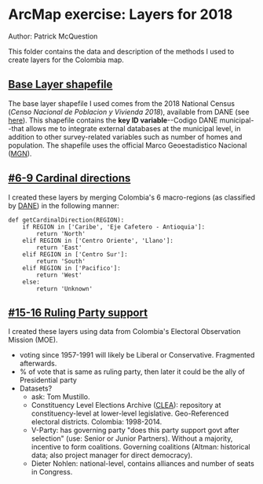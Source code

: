 # ArcMap exercise: Layers for 2018
Author: Patrick McQuestion

This folder contains the data and description of the methods I used to create layers for the Colombia map. 

## [Base Layer shapefile](BaseLayer/)
The base layer shapefile I used comes from the 2018 National Census (*Censo Nacional de Poblacion y Vivienda 2018*), available from DANE (see [here]([url](https://www.dane.gov.co/index.php/estadisticas-por-tema/demografia-y-poblacion/censo-nacional-de-poblacion-y-vivenda-2018))). This shapefile contains the **key ID variable**--Codigo DANE municipal--that allows me to integrate external databases at the municipal level, in addition to other survey-related variables such as number of homes and population. The shapefile uses the official Marco Geoestadistico Nacional ([MGN]([url](https://geoportal.dane.gov.co/servicios/descarga-y-metadatos/descarga-mgn-marco-geoestadistico-nacional/#gsc.tab=0))).

## [#6-9 Cardinal directions](6-9_Cardinal/)
I created these layers by merging Colombia's 6 macro-regions (as classified by [DANE]([url](https://www.dane.gov.co/index.php/estadisticas-por-tema/informacion-regional/informacion-estadistica-desagregada-con-enfoque-territorial-y-diferencial/informacion-del-dane-para-la-toma-de-decisiones-en-departamentos-y-ciudades-capitales))) in the following manner:

```
def getCardinalDirection(REGION):
    if REGION in ['Caribe', 'Eje Cafetero - Antioquia']:
        return 'North'
    elif REGION in ['Centro Oriente', 'Llano']:
        return 'East'
    elif REGION in ['Centro Sur']:
        return 'South'
    elif REGION in ['Pacifico']:
        return 'West'
    else:
        return 'Unknown'
```

## [#15-16 Ruling Party support](15-16_RulingParty/)
I created these layers using data from Colombia's Electoral Observation Mission (MOE). 
- voting since 1957-1991 will likely be Liberal or Conservative. Fragmented afterwards.
- % of vote that is same as ruling party, then later it could be the ally of Presidential party
- Datasets?
    - ask: Tom Mustillo.
    - Constituency Level Elections Archive ([CLEA]([url](https://electiondataarchive.org/data-and-documentation/clea-lower-chamber-elections-archive/countries-and-elections/))): repository at constituency-level at lower-level legislative. Geo-Referenced electoral districts. Colombia: 1998-2014.
    - V-Party: has governing party "does this party support govt after selection" (use: Senior or Junior Partners). Without a majority, incentive to form coalitions. Governing coalitions (Altman: historical data; also project manager for direct democracy).
    - Dieter Nohlen: national-level, contains alliances and number of seats in Congress. 
